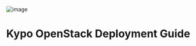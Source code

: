 ![image](https://github.com/user-attachments/assets/acba7518-af52-4856-b50b-869aea1dc120)

# Kypo OpenStack Deployment Guide

